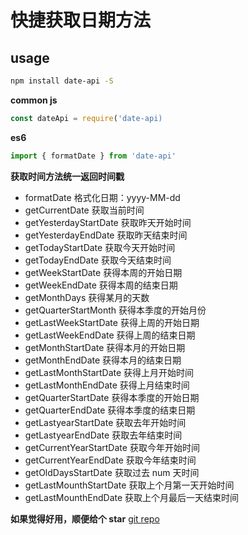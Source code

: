 # 快捷获取日期方法

## usage

```sh
npm install date-api -S
```

**common js**

```js
const dateApi = require('date-api)
```

**es6**

```js
import { formatDate } from 'date-api'
```

**获取时间方法统一返回时间戳**

- formatDate 格式化日期：yyyy-MM-dd
- getCurrentDate 获取当前时间
- getYesterdayStartDate 获取昨天开始时间
- getYesterdayEndDate 获取昨天结束时间
- getTodayStartDate 获取今天开始时间
- getTodayEndDate 获取今天结束时间
- getWeekStartDate 获得本周的开始日期
- getWeekEndDate 获得本周的结束日期
- getMonthDays 获得某月的天数
- getQuarterStartMonth 获得本季度的开始月份
- getLastWeekStartDate 获得上周的开始日期
- getLastWeekEndDate 获得上周的结束日期
- getMonthStartDate 获得本月的开始日期
- getMonthEndDate 获得本月的结束日期
- getLastMonthStartDate 获得上月开始时间
- getLastMonthEndDate 获得上月结束时间
- getQuarterStartDate 获得本季度的开始日期
- getQuarterEndDate 获得本季度的结束日期
- getLastyearStartDate 获取去年开始时间
- getLastyearEndDate 获取去年结束时间
- getCurrentYearStartDate 获取今年开始时间
- getCurrentYearEndDate 获取今年结束时间
- getOldDaysStartDate 获取过去 num 天时间
- getLastMounthStartDate 获取上个月第一天开始时间
- getLastMounthEndDate 获取上个月最后一天结束时间

**如果觉得好用，顺便给个 star** [git repo](https://github.com/liuxsen/date-api)
